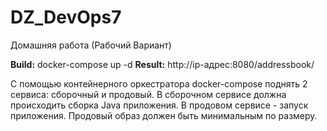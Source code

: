 # DZ_DevOps7
Домашняя работа (Рабочий Вариант)

**Build:** docker-compose up -d
**Result:** http://ip-адрес:8080/addressbook/

С помощью контейнерного оркестратора docker-compose поднять
2 сервиса: сборочный и продовый. В сборочном сервисе должна
происходить сборка Java приложения. В продовом сервисе -
запуск приложения. Продовый образ должен быть минимальным
по размеру.

